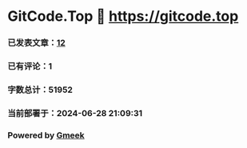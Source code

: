 # GitCode.Top :link: https://gitcode.top 
### 已发表文章：[12](https://gitcode.top/tag.html) 
### 已有评论：1 
### 字数总计：51952 
### 当前部署于：2024-06-28 21:09:31 
### Powered by [Gmeek](https://github.com/Meekdai/Gmeek)
